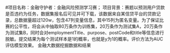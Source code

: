 #项目名称：金融守护者：金融风险预测学习赛；
项目背景：赛题以预测用户贷款是否违约为任务，数据集报名后可见并可下载，该数据来自某信贷平台的贷款记录，总数据量超过120w，包含47列变量信息，其中15列为匿名变量。为了保证比赛的公平性，将会从中抽取80万条作为训练集，20万条作为测试集A，20万条作为测试集B，同时会对employmentTitle、purpose、postCode和title等信息进行脱敏。提交结果为每个测试样本是1的概率，也就是y为1的概率。评价方法为AUC评估模型效果。
金融大数据挖掘数据和结果
